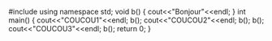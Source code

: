 #include <iostream>
using namespace std;
void b()
{
 cout<<"Bonjour"<<endl;
}
int main()
{
 cout<<"COUCOU1"<<endl;
 b();
 cout<<"COUCOU2"<<endl;
 b();
 b();
 cout<<"COUCOU3"<<endl;
 b();
 return 0;
}
